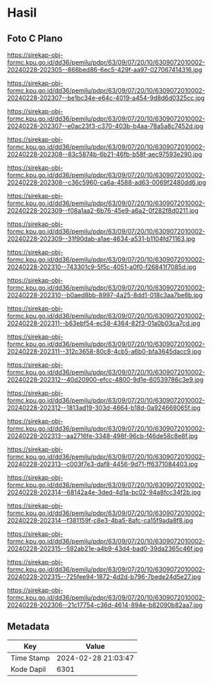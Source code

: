 # Hasil

## Foto C Plano

https://sirekap-obj-formc.kpu.go.id/dd36/pemilu/pdpr/63/09/07/20/10/6309072010002-20240228-202305--866bed86-6ec5-429f-aa97-027067414316.jpg

https://sirekap-obj-formc.kpu.go.id/dd36/pemilu/pdpr/63/09/07/20/10/6309072010002-20240228-202307--be1bc34e-e64c-4019-a454-9d8d6d0325cc.jpg

https://sirekap-obj-formc.kpu.go.id/dd36/pemilu/pdpr/63/09/07/20/10/6309072010002-20240228-202307--e0ac23f3-c370-403b-b4aa-78a5a8c7452d.jpg

https://sirekap-obj-formc.kpu.go.id/dd36/pemilu/pdpr/63/09/07/20/10/6309072010002-20240228-202308--83c5874b-6b21-46fb-b58f-aec97593e290.jpg

https://sirekap-obj-formc.kpu.go.id/dd36/pemilu/pdpr/63/09/07/20/10/6309072010002-20240228-202308--c36c5960-ca6a-4588-ad63-0069f2480dd6.jpg

https://sirekap-obj-formc.kpu.go.id/dd36/pemilu/pdpr/63/09/07/20/10/6309072010002-20240228-202309--f08a1aa2-6b76-45e9-a6a2-0f282f8d0211.jpg

https://sirekap-obj-formc.kpu.go.id/dd36/pemilu/pdpr/63/09/07/20/10/6309072010002-20240228-202309--31f90dab-a1ae-4634-a531-b1104fd71163.jpg

https://sirekap-obj-formc.kpu.go.id/dd36/pemilu/pdpr/63/09/07/20/10/6309072010002-20240228-202310--743301c9-5f5c-4051-a0f0-f26841f7085d.jpg

https://sirekap-obj-formc.kpu.go.id/dd36/pemilu/pdpr/63/09/07/20/10/6309072010002-20240228-202310--b0aed8bb-8997-4a25-8dd1-018c3aa7be6b.jpg

https://sirekap-obj-formc.kpu.go.id/dd36/pemilu/pdpr/63/09/07/20/10/6309072010002-20240228-202311--b63ebf54-ec58-4364-82f3-01a0b03ca7cd.jpg

https://sirekap-obj-formc.kpu.go.id/dd36/pemilu/pdpr/63/09/07/20/10/6309072010002-20240228-202311--312c3658-80c8-4cb5-a6b0-bfa3645dacc9.jpg

https://sirekap-obj-formc.kpu.go.id/dd36/pemilu/pdpr/63/09/07/20/10/6309072010002-20240228-202312--40d20900-efcc-4800-9d1e-60539786c3e9.jpg

https://sirekap-obj-formc.kpu.go.id/dd36/pemilu/pdpr/63/09/07/20/10/6309072010002-20240228-202312--1813ad19-303d-4664-b18d-0a924669065f.jpg

https://sirekap-obj-formc.kpu.go.id/dd36/pemilu/pdpr/63/09/07/20/10/6309072010002-20240228-202313--aa2716fe-3348-498f-96cb-f46de58c8e8f.jpg

https://sirekap-obj-formc.kpu.go.id/dd36/pemilu/pdpr/63/09/07/20/10/6309072010002-20240228-202313--c003f7e3-daf8-4456-9d71-ff6371084403.jpg

https://sirekap-obj-formc.kpu.go.id/dd36/pemilu/pdpr/63/09/07/20/10/6309072010002-20240228-202314--68142a4e-3ded-4d1a-bc02-94a8fcc34f2b.jpg

https://sirekap-obj-formc.kpu.go.id/dd36/pemilu/pdpr/63/09/07/20/10/6309072010002-20240228-202314--f381159f-c8e3-4ba5-8afc-ca15f9ada8f8.jpg

https://sirekap-obj-formc.kpu.go.id/dd36/pemilu/pdpr/63/09/07/20/10/6309072010002-20240228-202315--592ab21e-a4b9-43d4-bad0-39da2365c46f.jpg

https://sirekap-obj-formc.kpu.go.id/dd36/pemilu/pdpr/63/09/07/20/10/6309072010002-20240228-202315--725fee94-1872-4d2d-b796-7bede24d5e27.jpg

https://sirekap-obj-formc.kpu.go.id/dd36/pemilu/pdpr/63/09/07/20/10/6309072010002-20240228-202306--21c17754-c36d-4614-894e-b82090b82aa7.jpg


## Metadata

| Key        | Value               |
| ---------- | ------------------- |
| Time Stamp | 2024-02-28 21:03:47 |
| Kode Dapil | 6301                |



